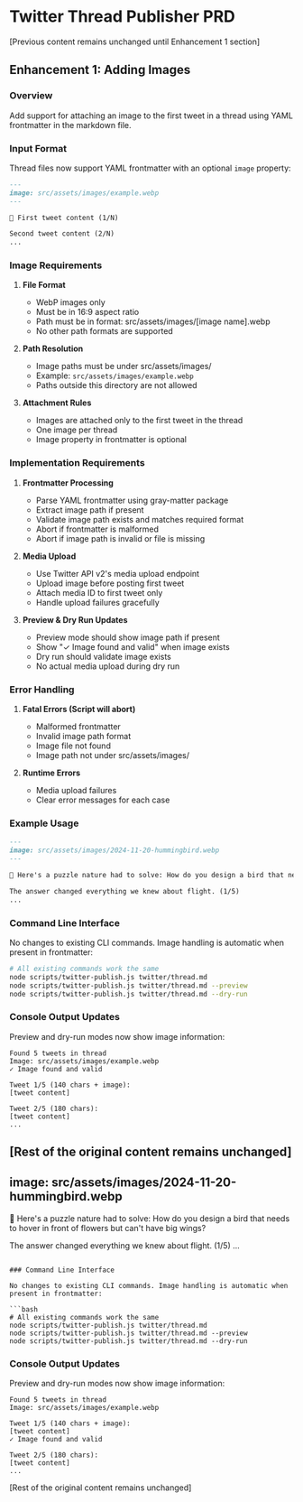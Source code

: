 # Twitter Thread Publisher PRD

[Previous content remains unchanged until Enhancement 1 section]

## Enhancement 1: Adding Images

### Overview
Add support for attaching an image to the first tweet in a thread using YAML frontmatter in the markdown file.

### Input Format

Thread files now support YAML frontmatter with an optional `image` property:

```markdown
---
image: src/assets/images/example.webp
---

🧵 First tweet content (1/N)

Second tweet content (2/N)
...
```

### Image Requirements

1. **File Format**
   - WebP images only
   - Must be in 16:9 aspect ratio
   - Path must be in format: src/assets/images/[image name].webp
   - No other path formats are supported

2. **Path Resolution**
   - Image paths must be under src/assets/images/
   - Example: `src/assets/images/example.webp`
   - Paths outside this directory are not allowed

3. **Attachment Rules**
   - Images are attached only to the first tweet in the thread
   - One image per thread
   - Image property in frontmatter is optional

### Implementation Requirements

1. **Frontmatter Processing**
   - Parse YAML frontmatter using gray-matter package
   - Extract image path if present
   - Validate image path exists and matches required format
   - Abort if frontmatter is malformed
   - Abort if image path is invalid or file is missing

2. **Media Upload**
   - Use Twitter API v2's media upload endpoint
   - Upload image before posting first tweet
   - Attach media ID to first tweet only
   - Handle upload failures gracefully

3. **Preview & Dry Run Updates**
   - Preview mode should show image path if present
   - Show "✓ Image found and valid" when image exists
   - Dry run should validate image exists
   - No actual media upload during dry run

### Error Handling

1. **Fatal Errors (Script will abort)**
   - Malformed frontmatter
   - Invalid image path format
   - Image file not found
   - Image path not under src/assets/images/
   
2. **Runtime Errors**
   - Media upload failures
   - Clear error messages for each case

### Example Usage

```markdown
---
image: src/assets/images/2024-11-20-hummingbird.webp
---

🧵 Here's a puzzle nature had to solve: How do you design a bird that needs to hover in front of flowers but can't have big wings?

The answer changed everything we knew about flight. (1/5)
...
```

### Command Line Interface

No changes to existing CLI commands. Image handling is automatic when present in frontmatter:

```bash
# All existing commands work the same
node scripts/twitter-publish.js twitter/thread.md
node scripts/twitter-publish.js twitter/thread.md --preview
node scripts/twitter-publish.js twitter/thread.md --dry-run
```

### Console Output Updates

Preview and dry-run modes now show image information:

```
Found 5 tweets in thread
Image: src/assets/images/example.webp
✓ Image found and valid

Tweet 1/5 (140 chars + image):
[tweet content]

Tweet 2/5 (180 chars):
[tweet content]
...
```

[Rest of the original content remains unchanged]
---
image: src/assets/images/2024-11-20-hummingbird.webp
---

🧵 Here's a puzzle nature had to solve: How do you design a bird that needs to hover in front of flowers but can't have big wings?

The answer changed everything we knew about flight. (1/5)
...
```

### Command Line Interface

No changes to existing CLI commands. Image handling is automatic when present in frontmatter:

```bash
# All existing commands work the same
node scripts/twitter-publish.js twitter/thread.md
node scripts/twitter-publish.js twitter/thread.md --preview
node scripts/twitter-publish.js twitter/thread.md --dry-run
```

### Console Output Updates

Preview and dry-run modes now show image information:

```
Found 5 tweets in thread
Image: src/assets/images/example.webp

Tweet 1/5 (140 chars + image):
[tweet content]
✓ Image found and valid

Tweet 2/5 (180 chars):
[tweet content]
...
```

[Rest of the original content remains unchanged]
